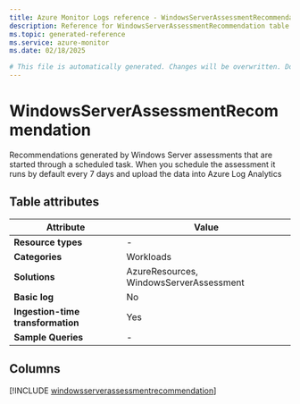 ```yaml
---
title: Azure Monitor Logs reference - WindowsServerAssessmentRecommendation
description: Reference for WindowsServerAssessmentRecommendation table in Azure Monitor Logs.
ms.topic: generated-reference
ms.service: azure-monitor
ms.date: 02/18/2025

# This file is automatically generated. Changes will be overwritten. Do not change this file directly.
---
```


# WindowsServerAssessmentRecommendation

Recommendations generated by Windows Server assessments that are started through a scheduled task. When you schedule the assessment it runs by default every 7 days and upload the data into Azure Log Analytics


## Table attributes

|Attribute|Value|
|---|---|
|**Resource types**|-|
|**Categories**|Workloads|
|**Solutions**| AzureResources, WindowsServerAssessment|
|**Basic log**|No|
|**Ingestion-time transformation**|Yes|
|**Sample Queries**|-|



## Columns
  
[!INCLUDE [windowsserverassessmentrecommendation](~/reusable-content/ce-skilling/azure/includes/azure-monitor/reference/tables/windowsserverassessmentrecommendation-include.md)]

